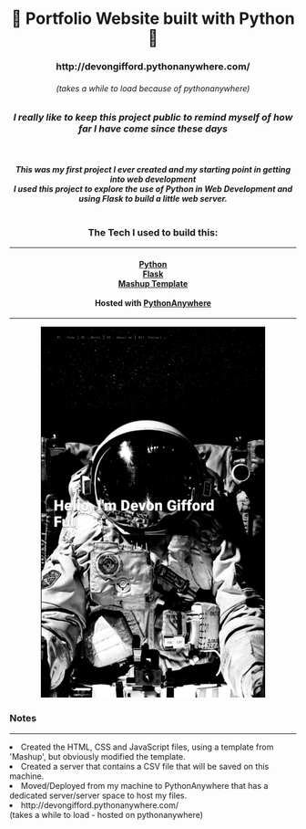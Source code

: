 <!-- Introduction Text -->
<div align="center">
    <h1>👋 Portfolio Website built with Python 👋 </h1>
    <h3> http://devongifford.pythonanywhere.com/ </h3>
    <h6> (takes a while to load because of pythonanywhere) </h6>
    <h3> <em> I really like to keep this project public to remind myself of how far I have come since these days </em> </h3>
    <br>
    <h5>
        This was my first project I ever created and my starting point in getting into web development <br>I used this project to explore the use of Python in Web Development and using Flask to build a little web server.
        <br><br>
        <h3>
        The Tech I used to build this:
        </h3>
        <hr>
        <h4>
                <a href="https://www.python.org/">Python</a> <br>
                <a href="https://flask.palletsprojects.com/">Flask</a> <br>
                <a href="http://mashup-template.com/">Mashup Template </a> <br>
                <br>
            Hosted with <a href="https://www.pythonanywhere.com/">PythonAnywhere</a> <br>
        </h4>
    </h5>
</div>

<hr>

<p align='center'>
    <img src="z-ReadMe-media\FrontPage.png" alt="Demo" title="DemoImage" height="650">
</p>

### Notes

<hr>

<li> Created the HTML, CSS and JavaScript files, using a template from 'Mashup', but obviously modified the template.

<li> Created a server that contains a CSV file that will be saved on this machine.

<li> Moved/Deployed from my machine to PythonAnywhere that has a dedicated server/server space to host my files.



<li> http://devongifford.pythonanywhere.com/ <br>
(takes a while to load - hosted on pythonanywhere)